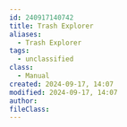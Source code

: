 ```yaml
---
id: 240917140742
title: Trash Explorer
aliases:
  - Trash Explorer
tags:
  - unclassified
class:
  - Manual
created: 2024-09-17, 14:07
modified: 2024-09-17, 14:07
author: 
fileClass:
---
```

###